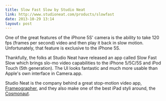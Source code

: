 ```yaml
---
title: Slow Fast Slow by Studio Neat
link: http://www.studioneat.com/products/slowfast
date: 2013-10-29 13:14
layout: post
---
```

One of the great features of the iPhone 5S' camera is the ability to take 120 fps (frames per second) video and then play it back in slow motion. Unfortunately, that feature is exclusive to the iPhone 5S.

Thankfully, the folks at Studio Neat have released an app called Slow Fast Slow which brings slo-mo video capabilities to the iPhone 5/5C/5S and iPod Touch (5th generation). The UI looks fantastic and much more usable than Apple's own interface in Camera.app.

Studio Neat is the company behind a great stop-motion video app, [Frameographer](http://www.studioneat.com/products/frameographer), and they also make one of the best iPad styli around, the [Cosmonaut](http://www.studioneat.com/products/cosmonaut).